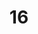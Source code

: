 ---
title: "16"
imageurl: "https://imgs1.thamizhnation.org/assets/16.webp"
dwnurl: "https://imgs1.thamizhnation.org/img/16.jpg"
tags: ['thalaivar']
---